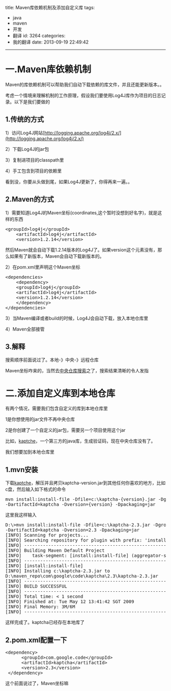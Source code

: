 title: Maven库依赖机制及添加自定义库
tags:
  - java
  - maven
  - 开发
  - 翻译
id: 3264
categories:
  - 我的翻译
date: 2013-09-19 22:49:42
---

# 一.Maven库依赖机制

Maven的库依赖机制可以帮助我们自动下载依赖的库文件，并且还能更新版本。。

考虑一个情境来理解机制的工作原理，假设我们要使用Log4J库作为项目的日志记录。以下是我们要做的

## 1.传统的方式

1）访问Log4J网站[http://logging.apache.org/log4j/2.x/](http://logging.apache.org/log4j/2.x/)

2）下载Log4J的jar包

3）复制进项目的classpath里

4）手工包含到项目的依赖里

看到没，你要从头做到尾，如果Log4J更新了，你得再来一遍。。

## 2.Maven的方式

1）需要知道Log4J的Maven坐标(coordinates,这个暂时没想到好名字)，就是这样的东西
<pre class="lang:default decode:true">&lt;groupId&gt;log4j&lt;/groupId&gt;
	&lt;artifactId&gt;log4j&lt;/artifactId&gt;
	&lt;version&gt;1.2.14&lt;/version&gt;</pre>
然后Maven就会自动下载1.2.14版本的Log4J了。如果version这个元素没有，那么如果有了新版本，Maven会自动下载新版本的。

2）在pom.xml里声明这个Maven坐标
<pre class="lang:default decode:true">&lt;dependencies&gt;
    &lt;dependency&gt;
	&lt;groupId&gt;log4j&lt;/groupId&gt;
	&lt;artifactId&gt;log4j&lt;/artifactId&gt;
	&lt;version&gt;1.2.14&lt;/version&gt;
    &lt;/dependency&gt;
&lt;/dependencies&gt;</pre>
3）当Maven编译或者build的时候，Log4J会自动下载，放入本地仓库里

4）Maven全部接管

## 3.解释

搜索顺序前面说过了。本地-》中央-》远程仓库

Maven坐标咋来的，当然去[中央仓库搜索](http://search.maven.org/)之了，搜索结果清晰的令人发指

# 二.添加自定义库到本地仓库

有两个情况，需要我们包含自定义的库到本地仓库里

1是你想使用的jar文件不再中央仓库

2是你创建了一个自定义的jar包，需要另一个项目使用这个jar

比如，[kaptche](http://code.google.com/p/kaptcha/)，一个第三方的java库，生成验证码，现在中央仓库没有了。

我们想要加到本地仓库里

## 1.mvn安装

下载[kaptche](http://code.google.com/p/kaptcha/)，解压并且拷贝kaptcha-version.jar到其他任何你喜欢的地方，比如c盘，然后输入如下格式的命令
<pre class="lang:default decode:true">mvn install:install-file -Dfile=c:\kaptcha-{version}.jar -DgroupId=com.google.code 
-DartifactId=kaptcha -Dversion={version} -Dpackaging=jar</pre>
这里我这样输入
<pre class="lang:default decode:true">D:\&gt;mvn install:install-file -Dfile=c:\kaptcha-2.3.jar -DgroupId=com.google.code 
-DartifactId=kaptcha -Dversion=2.3 -Dpackaging=jar
[INFO] Scanning for projects...
[INFO] Searching repository for plugin with prefix: 'install'.
[INFO] ------------------------------------------------------------------------
[INFO] Building Maven Default Project
[INFO]    task-segment: [install:install-file] (aggregator-style)
[INFO] ------------------------------------------------------------------------
[INFO] [install:install-file]
[INFO] Installing c:\kaptcha-2.3.jar to 
D:\maven_repo\com\google\code\kaptcha\2.3\kaptcha-2.3.jar
[INFO] ------------------------------------------------------------------------
[INFO] BUILD SUCCESSFUL
[INFO] ------------------------------------------------------------------------
[INFO] Total time: &lt; 1 second
[INFO] Finished at: Tue May 12 13:41:42 SGT 2009
[INFO] Final Memory: 3M/6M
[INFO] ------------------------------------------------------------------------</pre>
这样完成了。kaptcha已经存在本地库了

## 2.pom.xml配置一下

<pre>&lt;dependency&gt;
      &lt;groupId&gt;com.google.code&lt;/groupId&gt;
      &lt;artifactId&gt;kaptcha&lt;/artifactId&gt;
      &lt;version&gt;2.3&lt;/version&gt;
 &lt;/dependency&gt;</pre>
这个前面说过了，Maven坐标嘛